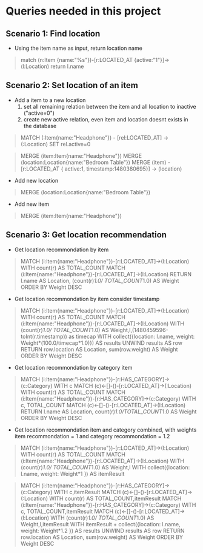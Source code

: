 # Queries needed in this project

## Scenario 1: Find location
* Using the item name as input, return location name
> match (n:Item {name:"%s"})-[r:LOCATED_AT {active:"1"}]->(l:Location) return l.name

## Scenario 2: Set location of an item
* Add a item to a new location
    1. set all remaining relation between the item and all location to inactive ("active=0")
    2. create new active relation, even item and location doesnt exists in the database

> MATCH (:Item{name:"Headphone"}) - [rel:LOCATED_AT] -> (:Location) SET rel.active=0

> MERGE (item:Item{name:"Headphone"}) MERGE (location:Location{name:"Bedroom Table"}) MERGE (item) - [r:LOCATED_AT { active:1, timestamp:1480380695}] -> (location)

* Add new location
> MERGE (location:Location{name:"Bedroom Table"})

* Add new item
> MERGE (item:Item{name:"Headphone"})

## Scenario 3: Get location recommendation
* Get location recommondation by item
> MATCH (i:Item{name:"Headphone"})-[r:LOCATED_AT]->(l:Location) 
WITH count(r) AS TOTAL_COUNT
MATCH (i:Item{name:"Headphone"})-[r:LOCATED_AT]->(l:Location) 
RETURN l.name AS Location, (count(r)*1.0/ TOTAL_COUNT*1.0) AS Weight
ORDER BY Weight DESC

* Get location recommondation by item consider timestamp
> MATCH (i:Item{name:"Headphone"})-[r:LOCATED_AT]->(l:Location) 
WITH count(r) AS TOTAL_COUNT
MATCH (i:Item{name:"Headphone"})-[r:LOCATED_AT]->(l:Location) 
WITH (count(r)*1.0/ TOTAL_COUNT*1.0) AS Weight,l,(1480459596-toInt(r.timestamp)) as timecap
WITH collect({location: l.name, weight: Weight*(100.0/timecap*1.0)}) AS results
UNWIND results AS row
RETURN row.location AS Location, sum(row.weight) AS Weight
ORDER BY Weight DESC

* Get location recommondation by category item
> MATCH (i:Item{name:"Headphone"})-[r:HAS_CATEGORY]->(c:Category) 
WITH c
MATCH (c)<-[]-()-[r:LOCATED_AT]->(:Location) 
WITH count(r) AS TOTAL_COUNT
MATCH (i:Item{name:"Headphone"})-[r:HAS_CATEGORY]->(c:Category) 
WITH c, TOTAL_COUNT
MATCH (c)<-[]-()-[r:LOCATED_AT]->(l:Location) 
RETURN l.name AS Location, count(r)*1.0/TOTAL_COUNT*1.0 AS Weight
ORDER BY Weight DESC

* Get location recommondation item and category combined, with weights item recommondation = 1 and category recommondation = 1.2
> MATCH (i:Item{name:"Headphone"})-[r:LOCATED_AT]->(l:Location) 
WITH count(r) AS TOTAL_COUNT
MATCH (i:Item{name:"Headphone"})-[r:LOCATED_AT]->(l:Location) 
WITH (count(r)*1.0/ TOTAL_COUNT*1.0) AS Weight,l
WITH collect({location: l.name, weight: Weight*1 }) AS itemResult

> MATCH (i:Item{name:"Headphone"})-[r:HAS_CATEGORY]->(c:Category) 
WITH c,itemResult
MATCH (c)<-[]-()-[r:LOCATED_AT]->(:Location) 
WITH count(r) AS TOTAL_COUNT,itemResult
MATCH (i:Item{name:"Headphone"})-[r:HAS_CATEGORY]->(c:Category) 
WITH c, TOTAL_COUNT,itemResult
MATCH (c)<-[]-()-[r:LOCATED_AT]->(l:Location) 
WITH (count(r)*1.0/ TOTAL_COUNT*1.0) AS Weight,l,itemResult
WITH itemResult + collect({location: l.name, weight: Weight*1.2 }) AS results
UNWIND results AS row
RETURN row.location AS Location, sum(row.weight) AS Weight
ORDER BY Weight DESC
